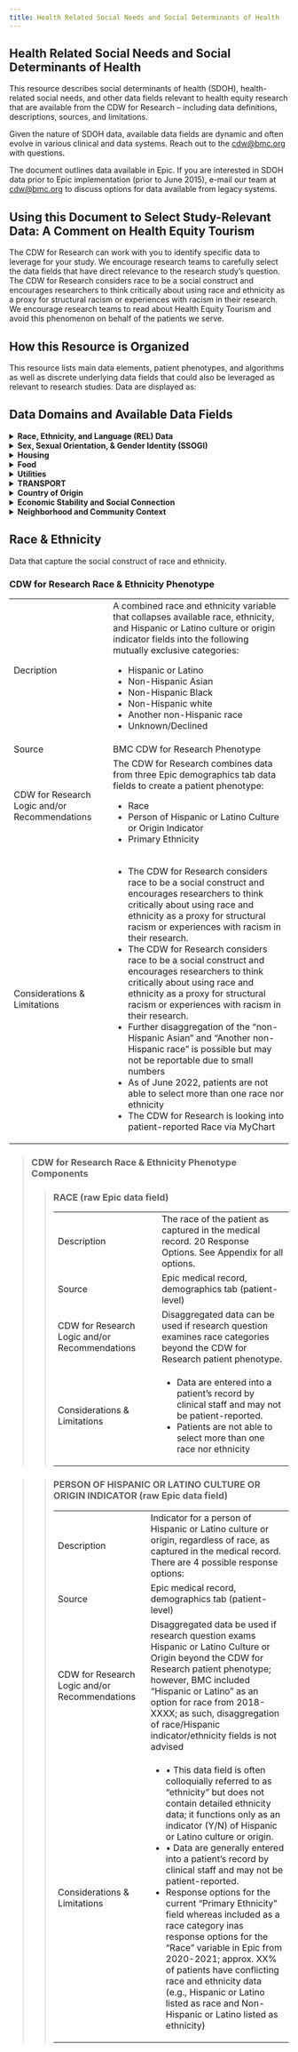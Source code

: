 ```yaml
---
title: Health Related Social Needs and Social Determinants of Health
---
```


  
## Health Related Social Needs and Social Determinants of Health
This resource describes social determinants of health (SDOH), health-related social needs, and other data fields relevant to health equity research that are available from the CDW for Research – including data definitions, descriptions, sources, and limitations.

Given the nature of SDOH data, available data fields are dynamic and often evolve in various clinical and data systems. Reach out to the cdw@bmc.org with questions.

The document outlines data available in Epic. If you are interested in SDOH data prior to Epic implementation (prior to June 2015), e-mail our team at cdw@bmc.org to discuss options for data available from legacy systems.

## Using this Document to Select Study-Relevant Data: A Comment on Health Equity Tourism

The CDW for Research can work with you to identify specific data to leverage for your study. We encourage research teams to carefully select the data fields that have direct relevance to the research study’s question. The CDW for Research considers race to be a social construct and encourages researchers to think critically about using race and ethnicity as a proxy for structural racism or experiences with racism in their research. We encourage research teams to read about Health Equity Tourism  and avoid this phenomenon on behalf of the patients we serve. 

## How this Resource is Organized 

This resource lists main data elements, patient phenotypes, and algorithms as well as discrete underlying data fields that could also be leveraged as relevant to research studies. Data are displayed as:

## Data Domains and Available Data Fields 

<details>
  <summary><b>Race, Ethnicity, and Language (REL) Data</b></summary>
  <ul>
<li> CDW for Research Race and Ethnicity Phenotype </li>
<li> Primary Race </li>
<li> Hispanic or Latino culture or origin indicator (Y/N) </li>
<li> Primary Language </li>
<li> Patient Needs Interpreter Flag </li>
<li> Interpreter Usage data </li>
     </ul>
</details>

<details>
  <summary><b>Sex, Sexual Orientation, & Gender Identity (SSOGI)</b></summary>
  <ul>
<li> Sex (assigned at birth) </li>
<li> Gender Identity </li>
<li> Pronouns </li>
<li> Sexual Orientation </li>
<li> Surgical Procedures </li>
     </ul>
</details>
 
<details>
   <summary><b>Housing</b></summary>
  <ul>
<li> CDW for Research housing algorithm </li>
<li> BMC THRIVE Screening: Housing question </li>
<li> BMC THRIVE Resources: Housing/Shelter resources requested by patient </li>
<li> Epic patient & encounter homeless flags </li>
<li> ICD-10 codes (encounter & problem list diagnoses) </li>
</ul>
</details>

<details>
 <summary><b>Food</b></summary>
  <ul>
<li> CDW for Research food insecurity & BMC food pantry use algorithm </li>
<li> BMC Preventative Food Pantry referrals, letters, & orders </li>
<li> BMC THRIVE Screening: Food insecurity risk (2-item Hunger Vital Sign) and food emergency questions </li>
<li> BMC THRIVE Resources: Food resources requested by patient </li>
<li>	ICD-10 codes (encounter & problem list diagnoses) </li>

</ul>
</details>

<details>
   <summary><b>Utilities</b></summary>
<ul>
<li> BMC THRIVE Screening: Trouble paying for heat or electricity question </li>
<li> BMC THRIVE Resources: Utilities resources requested by patient </li>
<li> Utilities Shut-off Protection Letter Issuance </ul>

</ul>

</details>

<details>
  <summary><b>TRANSPORT</b></summary>

  <ul>
<li>  BMC THRIVE Screening: Trouble paying for transportation question </ul>li> 
<li>  BMC THRIVE Resources: Transportation to medical appointments resources requested by patient</li> 
<li>  Documentation of MassHealth Provider Request for Transportation (PT1) </li> 

</ul>

</details>

<details>
  <summary><b>Country of Origin</b></summary>

  <ul>
<li>  Birthplace </li>
<li> Country of Origin </li>
  </ul>
  
</details>

<details>
  <summary><b>Economic Stability and Social Connection</b></summary>
  
<ul>
  
<li>	Primary Health Insurance </li>
<li>	Secondary Health Insurance </li>
<li>	Marital status</li>
<li>	Income </li>
<li>	Highest Education Level</li>
<li>	BMC THRIVE Screening: Interested in more education question </li>
<li>	BMC THRIVE Resources: Education resources requested by patient</li>
<li>	Insurance</li>
<li>	Occupation</li>
<li>	BMC THRIVE Screening: Currently unemployed and looking for a job question</li>
<li>	BMC THRIVE Resources: Job search/training resources requested by patient</li>
<li>	BMC THRIVE Screening: Trouble paying for medications</li>
<li>	BMC THRIVE Resources: Paying for medicine resources requested by patient.</li>
<li>	BMC THRIVE Screening: Trouble Paying for Medications</li>

</ul>

</details>

<details>
   <summary><b>Neighborhood and Community Context</b></summary>

<ul>
<li>	Census tract level geocoding</li>
<li>	CDC Social Vulnerability Index (SVI)</li>

</ul>

</details>


## Race & Ethnicity
Data that capture the social construct of race and ethnicity.



### **CDW for Research Race & Ethnicity Phenotype**
|||
|:----------- | :----------- |
| Decription | A combined race and ethnicity variable that collapses available race, ethnicity, and Hispanic or Latino culture or origin indicator fields into the following mutually exclusive categories:<ul><li>Hispanic or Latino</li><li>Non-Hispanic Asian </li> <li>Non-Hispanic Black </li> <li>Non-Hispanic white </li><li>Another non-Hispanic race</li><li>Unknown/Declined</li></ul>|
| Source | BMC CDW for Research Phenotype |
| CDW for Research Logic and/or Recommendations | The CDW for Research combines data from three Epic demographics tab data fields to create a patient phenotype:<ul><li>Race</li><li>Person of Hispanic or Latino Culture or Origin Indicator </li> <li>Primary Ethnicity</li></ul>|
| Considerations & Limitations |<ul><li>The CDW for Research considers race to be a social construct and encourages researchers to think critically about using race and ethnicity as a proxy for structural racism or experiences with racism in their research.</li> <li>The CDW for Research considers race to be a social construct and encourages researchers to think critically about using race and ethnicity as a proxy for structural racism or experiences with racism in their research. </li> <li> Further disaggregation of the “non-Hispanic Asian” and “Another non-Hispanic race” is possible but may not be reportable due to small numbers</li><li>As of June 2022, patients are not able to select more than one race nor ethnicity </li><li>The CDW for Research is looking into patient-reported Race via MyChart </li>
</ul>

>### **CDW for Research Race & Ethnicity Phenotype Components**
>>### **RACE (raw Epic data field)**
>>
>>|||
>>|:----------- | :----------- |
>>| Description | The race of the patient as captured in the medical record. 20 Response Options. See Appendix for all options.|
>>| Source |Epic medical record, demographics tab (patient-level)|
>>|  CDW for Research Logic and/or Recommendations |Disaggregated data can be used if research question examines race categories beyond the CDW for Research patient phenotype.|
>>|Considerations & Limitations|<ul><li>Data are entered into a patient’s record by clinical staff and may not be patient-reported.</li> <li>Patients are not able to select more than one race nor ethnicity  </li> 
</ul>

>>### **PERSON OF HISPANIC OR LATINO CULTURE OR ORIGIN INDICATOR (raw Epic data field)**
>>
>>|||
>>|:----------- | :----------- |
>>| Description | Indicator for a person of Hispanic or Latino culture or origin, regardless of race, as captured in the medical record. There are 4 possible response options:|
>>| Source |Epic medical record, demographics tab (patient-level)|
>>|  CDW for Research Logic and/or Recommendations |Disaggregated data be used if research question exams Hispanic or Latino Culture or Origin beyond the CDW for Research patient phenotype; however, BMC included “Hispanic or Latino” as an option for race from 2018-XXXX; as such, disaggregation of race/Hispanic indicator/ethnicity fields is not advised|
>>|Considerations & Limitations|<ul><li>•	This data field is often colloquially referred to as “ethnicity” but does not contain detailed ethnicity data; it functions only as an indicator (Y/N) of Hispanic or Latino culture or origin. </li> <li>•	Data are generally entered into a patient’s record by clinical staff and may not be patient-reported. </li> <li>Response options for the current “Primary Ethnicity” field whereas included as a race category inas response options for the “Race” variable in Epic from 2020-2021; approx. XX% of patients have conflicting race and ethnicity data (e.g., Hispanic or Latino listed as race and Non-Hispanic or Latino listed as ethnicity)</li>
</ul>
